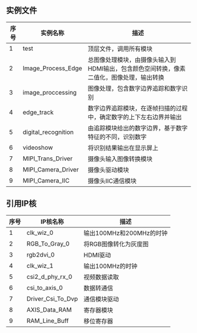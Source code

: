 ## 实例文件

| 序号 | 实例名称            | 描述                                                         |
| ---- | ------------------- | ------------------------------------------------------------ |
| 1    | test                | 顶层文件，调用所有模块                                       |
| 2    | Image_Process_Edge  | 总图像处理模块，由摄像头输入到HDMI输出，包含颜色空间转换，像素二值化，图像处理，输出转换 |
| 3    | image_proccessing   | 图像处理，包含数字边界追踪和数字识别                         |
| 4    | edge_track          | 数字边界追踪模块，在逐帧扫描的过程中，确定数字的上下左右边界并输出 |
| 5    | digital_recognition | 由追踪模块给出的数字边界，基于数字特征的不同，识别数字       |
| 6    | videoshow           | 将识别结果输出在显示屏上                                     |
| 7    | MIPI_Trans_Driver   | 摄像头输入图像转换模块                                       |
| 8    | MIPI_Camera_Driver  | 摄像头驱动模块                                               |
| 9    | MIPI_Camera_IIC     | 摄像头IIC通信模块                                            |

## 引用IP核

| 序号 | IP核名称          | 描述                     |
| ---- | ----------------- | ------------------------ |
| 1    | clk_wiz_0         | 输出100MHz和200MHz的时钟 |
| 2    | RGB_To_Gray_0     | 将RGB图像转化为灰度图    |
| 3    | rgb2dvi_0         | HDMI驱动                 |
| 4    | clk_wiz_1         | 输出100MHz的时钟         |
| 5    | csi2_d_phy_rx_0   | 视频数据读取             |
| 6    | csi_to_axis_0     | 数据转通信               |
| 7    | Driver_Csi_To_Dvp | 通信模块驱动             |
| 8    | AXIS_Data_RAM     | 寄存器模块               |
| 9    | RAM_Line_Buff     | 移位寄存器               |

